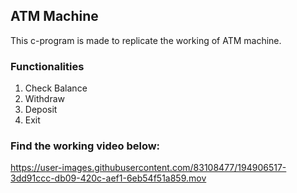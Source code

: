 ## ATM Machine

This c-program is made to replicate the working of ATM machine.

### Functionalities
1. Check Balance
2. Withdraw
3. Deposit
4. Exit

### Find the working video below:


https://user-images.githubusercontent.com/83108477/194906517-3dd91ccc-db09-420c-aef1-6eb54f51a859.mov


